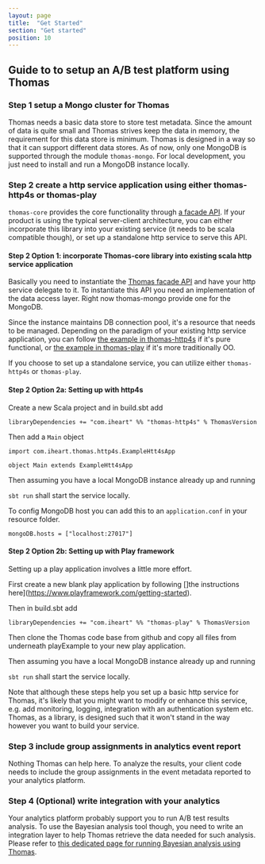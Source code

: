 ```yaml
---
layout: page
title:  "Get Started"
section: "Get started"
position: 10
---
```



## Guide to to setup an A/B test platform using Thomas

### Step 1 setup a Mongo cluster for Thomas

Thomas needs a basic data store to store test metadata. Since the amount of data is quite small and Thomas strives keep the data in memory, the requirement for this data store is minimum. Thomas is designed in a way so that it can support different data stores. As of now, only one MongoDB is supported through the module `thomas-mongo`. For local development, you just need to install and run a MongoDB instance locally.  

### Step 2 create a http service application using either thomas-http4s or thomas-play

`thomas-core` provides the core functionality through [a facade API](https://iheartradio.github.io/thomas/api/com/iheart/thomas/API.html). If your product is using the typical server-client architecture, you can either incorporate this library into your existing service (it needs to be scala compatible though), or set up a standalone http service to serve this API. 

#### Step 2 Option 1: incorporate Thomas-core library into existing scala http service application

Basically you need to instantiate the [Thomas facade API](https://iheartradio.github.io/thomas/api/com/iheart/thomas/API.html) and have your http service delegate to it. To instantiate this API you need an implementation of the data access layer. Right now thomas-mongo provide one for the MongoDB. 

Since the instance maintains DB connection pool, it's a resource that needs to be managed. Depending on the paradigm of your existing http service application, you can follow [the example in thomas-http4s](https://iheartradio.github.io/thomas/api/com/iheart/thomas/http4s/AbtestService$.html) if it's pure functional, or [the example in thomas-play](https://iheartradio.github.io/thomas/api/com/iheart/thomas/play/APIProvider.html) if it's more traditionally OO.  


If you choose to set up a standalone service, you can utilize either `thomas-http4s` or `thomas-play`.
 
#### Step 2 Option 2a: Setting up with http4s

Create a new Scala project and in build.sbt add

```
libraryDependencies += "com.iheart" %% "thomas-http4s" % ThomasVersion
``` 
Then add a `Main` object 

```tut:silent
import com.iheart.thomas.http4s.ExampleHtt4sApp

object Main extends ExampleHtt4sApp 
```

Then assuming you have a local MongoDB instance already up and running
 
`sbt run` shall start the service locally.  
  
To config MongoDB host you can add this to an `application.conf` in your resource folder.
```
mongoDB.hosts = ["localhost:27017"]
```


#### Step 2 Option 2b: Setting up with Play framework

Setting up a play application involves a little more effort. 

First create a new blank play application by following []the instructions here](https://www.playframework.com/getting-started). 

Then in build.sbt add

```
libraryDependencies += "com.iheart" %% "thomas-play" % ThomasVersion
```

Then clone the Thomas code base from github and copy all files from underneath playExample to your new play application. 

Then assuming you have a local MongoDB instance already up and running

`sbt run` shall start the service locally. 
 

Note that although these steps help you set up a basic http service for Thomas, it's likely that you might want to modify or enhance this service, e.g. add monitoring, logging, integration with an authentication system etc. Thomas, as a library, is designed such that it won't stand in the way however you want to build your service. 

### Step 3 include group assignments in analytics event report

Nothing Thomas can help here. To analyze the results, your client code needs to include the group assignments in the event metadata reported to your analytics platform. 


### Step 4 (Optional) write integration with your analytics
 
Your analytics platform probably support you to run A/B test results analysis. To use the Bayesian analysis tool though, you need to write 
an integration layer to help Thomas retrieve the data needed for such analysis. Please refer to [this dedicated page for running Bayesian analysis using Thomas](bayesian.html). 

